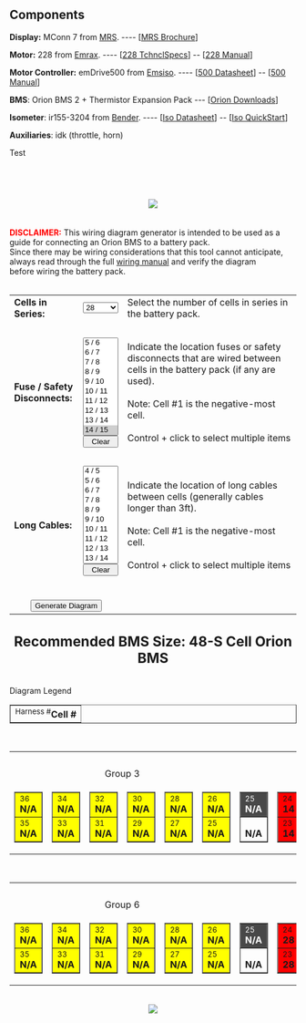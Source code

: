 ## Components

**Display:** MConn 7 from [MRS]. ---- \[[MRS Brochure]\]

**Motor:** 228 from [Emrax]. ---- \[[228 TchnclSpecs]\] -- \[[228 Manual]\]

**Motor Controller:** emDrive500 from [Emsiso]. ---- \[[500 Datasheet]\] -- \[[500 Manual]\]

**BMS**: Orion BMS 2 + Thermistor Expansion Pack --- \[[Orion Downloads]\]

**Isometer**: ir155-3204 from [Bender]. ---- \[[Iso Datasheet]\] -- \[[Iso QuickStart]\]

**Auxiliaries**: idk (throttle, horn)



[MRS]: https://www.mrs-electronics.com/products/detail/display-mconn-7#
[MRS Brochure]: https://github.com/SparkElectricRacing/AtlasGeneral/files/7048743/MConn7i-display-brochure.pdf
[Emrax]: https://emrax.com/e-motors/emrax-228/
[228 TchnclSpecs]: https://github.com/SparkElectricRacing/AtlasGeneral/files/7148439/emrax_228_technical_data_table_graphs_5.4.pdf
[228 Manual]: https://github.com/SparkElectricRacing/AtlasGeneral/files/7148440/manual_for_emrax_motors_version_5.4.pdf
[Emsiso]: https://www.emdrive-mobility.com/portfolio/emdrive-500/
[500 Datasheet]: https://github.com/SparkElectricRacing/AtlasGeneral/files/7148452/emDrive_500_datasheet_V2_6.pdf
[500 Manual]: https://github.com/SparkElectricRacing/AtlasGeneral/files/7148449/emDrive.User.Manual_v2_2.pdf
[Orion Downloads]: http://www.orionbms.com/resources/
[Bender]: https://www.bender.de/en/products/insulation-monitoring/isometer_ir155-3203ir155-3204
[Iso Datasheet]: https://github.com/SparkElectricRacing/AtlasGeneral/files/7148433/IR155-32xx-V004_D00115_D_XXEN.Datasheet.pdf
[Iso Quickstart]: https://github.com/SparkElectricRacing/AtlasGeneral/files/7148432/IR155-32xx-V004_D00115_D_XXEN.Quick.Start.pdf


Test

<!-- saved from url=(0078)https://www.orionbms.com/tools/wiring.php?cell_count=28&fuse_position%5B%5D=15 -->
<html><head><meta http-equiv="Content-Type" content="text/html; charset=UTF-8"></head><body><header><title>Orion BMS Wiring Diagram Generator</title></header>

<script>
	function clearMulti(id)
	{
	    var i;
	    var select = document.getElementById(id);
	    for(i=0;i<select.options.length;i++)
	    {
	        select.options[i].selected=false;
	    }
	}

	function ClearOptions(id)
	{
		document.getElementById(id).options.length = 0;
	}
</script>

<br>
<center><img src="./Orion BMS Wiring Diagram Generator_files/logo.jpg"></center><br><br>
<font color="red"><b>DISCLAIMER:</b></font> This wiring diagram generator is intended to be used as a guide for connecting an Orion BMS to a battery pack.<br>
Since there may be wiring considerations that this tool cannot anticipate, always read through the full <a href="http://www.orionbms.com/manuals/wiring">wiring manual</a> and verify the diagram<br>
before wiring the battery pack.
<br><br>

<form action="https://www.orionbms.com/tools/wiring.php">
<table>
<tbody><tr>
<td><b>Cells in Series:</b></td><td>
<select width="100%" style="width: 100%" name="cell_count">
<option>4</option>
<option>5</option>
<option>6</option>
<option>7</option>
<option>8</option>
<option>9</option>
<option>10</option>
<option>11</option>
<option>12</option>
<option>13</option>
<option>14</option>
<option>15</option>
<option>16</option>
<option>17</option>
<option>18</option>
<option>19</option>
<option>20</option>
<option>21</option>
<option>22</option>
<option>23</option>
<option>24</option>
<option>25</option>
<option>26</option>
<option>27</option>
<option selected="selected">28</option>
<option>29</option>
<option>30</option>
<option>31</option>
<option>32</option>
<option>33</option>
<option>34</option>
<option>35</option>
<option>36</option>
<option>37</option>
<option>38</option>
<option>39</option>
<option>40</option>
<option>41</option>
<option>42</option>
<option>43</option>
<option>44</option>
<option>45</option>
<option>46</option>
<option>47</option>
<option>48</option>
<option>49</option>
<option>50</option>
<option>51</option>
<option>52</option>
<option>53</option>
<option>54</option>
<option>55</option>
<option>56</option>
<option>57</option>
<option>58</option>
<option>59</option>
<option>60</option>
<option>61</option>
<option>62</option>
<option>63</option>
<option>64</option>
<option>65</option>
<option>66</option>
<option>67</option>
<option>68</option>
<option>69</option>
<option>70</option>
<option>71</option>
<option>72</option>
<option>73</option>
<option>74</option>
<option>75</option>
<option>76</option>
<option>77</option>
<option>78</option>
<option>79</option>
<option>80</option>
<option>81</option>
<option>82</option>
<option>83</option>
<option>84</option>
<option>85</option>
<option>86</option>
<option>87</option>
<option>88</option>
<option>89</option>
<option>90</option>
<option>91</option>
<option>92</option>
<option>93</option>
<option>94</option>
<option>95</option>
<option>96</option>
<option>97</option>
<option>98</option>
<option>99</option>
<option>100</option>
<option>101</option>
<option>102</option>
<option>103</option>
<option>104</option>
<option>105</option>
<option>106</option>
<option>107</option>
<option>108</option>
<option>109</option>
<option>110</option>
<option>111</option>
<option>112</option>
<option>113</option>
<option>114</option>
<option>115</option>
<option>116</option>
<option>117</option>
<option>118</option>
<option>119</option>
<option>120</option>
<option>121</option>
<option>122</option>
<option>123</option>
<option>124</option>
<option>125</option>
<option>126</option>
<option>127</option>
<option>128</option>
<option>129</option>
<option>130</option>
<option>131</option>
<option>132</option>
<option>133</option>
<option>134</option>
<option>135</option>
<option>136</option>
<option>137</option>
<option>138</option>
<option>139</option>
<option>140</option>
<option>141</option>
<option>142</option>
<option>143</option>
<option>144</option>
<option>145</option>
<option>146</option>
<option>147</option>
<option>148</option>
<option>149</option>
<option>150</option>
<option>151</option>
<option>152</option>
<option>153</option>
<option>154</option>
<option>155</option>
<option>156</option>
<option>157</option>
<option>158</option>
<option>159</option>
<option>160</option>
<option>161</option>
<option>162</option>
<option>163</option>
<option>164</option>
<option>165</option>
<option>166</option>
<option>167</option>
<option>168</option>
<option>169</option>
<option>170</option>
<option>171</option>
<option>172</option>
<option>173</option>
<option>174</option>
<option>175</option>
<option>176</option>
<option>177</option>
<option>178</option>
<option>179</option>
<option>180</option>
</select>
<!--<input type="text" name="cell_count" value="28" />-->
</td>
<td>Select the number of cells in series in the battery pack.</td>
</tr>
<tr><td><br></td></tr>
<tr>
<td><b>Fuse / Safety<br> Disconnects:</b></td><td>
<select size="10" name="fuse_position[]" id="fuse_list" multiple="multiple">
<option value="5">4 / 5</option>
<option value="6">5 / 6</option>
<option value="7">6 / 7</option>
<option value="8">7 / 8</option>
<option value="9">8 / 9</option>
<option value="10">9 / 10</option>
<option value="11">10 / 11</option>
<option value="12">11 / 12</option>
<option value="13">12 / 13</option>
<option value="14">13 / 14</option>
<option value="15" selected="selected">14 / 15</option>
<option value="16">15 / 16</option>
<option value="17">16 / 17</option>
<option value="18">17 / 18</option>
<option value="19">18 / 19</option>
<option value="20">19 / 20</option>
<option value="21">20 / 21</option>
<option value="22">21 / 22</option>
<option value="23">22 / 23</option>
<option value="24">23 / 24</option>
<option value="25">24 / 25</option>
<option value="26">25 / 26</option>
<option value="27">26 / 27</option>
<option value="28">27 / 28</option>
<option value="29">28 / 29</option>
<option value="30">29 / 30</option>
<option value="31">30 / 31</option>
<option value="32">31 / 32</option>
<option value="33">32 / 33</option>
<option value="34">33 / 34</option>
<option value="35">34 / 35</option>
<option value="36">35 / 36</option>
<option value="37">36 / 37</option>
<option value="38">37 / 38</option>
<option value="39">38 / 39</option>
<option value="40">39 / 40</option>
<option value="41">40 / 41</option>
<option value="42">41 / 42</option>
<option value="43">42 / 43</option>
<option value="44">43 / 44</option>
<option value="45">44 / 45</option>
<option value="46">45 / 46</option>
<option value="47">46 / 47</option>
<option value="48">47 / 48</option>
<option value="49">48 / 49</option>
<option value="50">49 / 50</option>
<option value="51">50 / 51</option>
<option value="52">51 / 52</option>
<option value="53">52 / 53</option>
<option value="54">53 / 54</option>
<option value="55">54 / 55</option>
<option value="56">55 / 56</option>
<option value="57">56 / 57</option>
<option value="58">57 / 58</option>
<option value="59">58 / 59</option>
<option value="60">59 / 60</option>
<option value="61">60 / 61</option>
<option value="62">61 / 62</option>
<option value="63">62 / 63</option>
<option value="64">63 / 64</option>
<option value="65">64 / 65</option>
<option value="66">65 / 66</option>
<option value="67">66 / 67</option>
<option value="68">67 / 68</option>
<option value="69">68 / 69</option>
<option value="70">69 / 70</option>
<option value="71">70 / 71</option>
<option value="72">71 / 72</option>
<option value="73">72 / 73</option>
<option value="74">73 / 74</option>
<option value="75">74 / 75</option>
<option value="76">75 / 76</option>
<option value="77">76 / 77</option>
<option value="78">77 / 78</option>
<option value="79">78 / 79</option>
<option value="80">79 / 80</option>
<option value="81">80 / 81</option>
<option value="82">81 / 82</option>
<option value="83">82 / 83</option>
<option value="84">83 / 84</option>
<option value="85">84 / 85</option>
<option value="86">85 / 86</option>
<option value="87">86 / 87</option>
<option value="88">87 / 88</option>
<option value="89">88 / 89</option>
<option value="90">89 / 90</option>
<option value="91">90 / 91</option>
<option value="92">91 / 92</option>
<option value="93">92 / 93</option>
<option value="94">93 / 94</option>
<option value="95">94 / 95</option>
<option value="96">95 / 96</option>
<option value="97">96 / 97</option>
<option value="98">97 / 98</option>
<option value="99">98 / 99</option>
<option value="100">99 / 100</option>
<option value="101">100 / 101</option>
<option value="102">101 / 102</option>
<option value="103">102 / 103</option>
<option value="104">103 / 104</option>
<option value="105">104 / 105</option>
<option value="106">105 / 106</option>
<option value="107">106 / 107</option>
<option value="108">107 / 108</option>
<option value="109">108 / 109</option>
<option value="110">109 / 110</option>
<option value="111">110 / 111</option>
<option value="112">111 / 112</option>
<option value="113">112 / 113</option>
<option value="114">113 / 114</option>
<option value="115">114 / 115</option>
<option value="116">115 / 116</option>
<option value="117">116 / 117</option>
<option value="118">117 / 118</option>
<option value="119">118 / 119</option>
<option value="120">119 / 120</option>
<option value="121">120 / 121</option>
<option value="122">121 / 122</option>
<option value="123">122 / 123</option>
<option value="124">123 / 124</option>
<option value="125">124 / 125</option>
<option value="126">125 / 126</option>
<option value="127">126 / 127</option>
<option value="128">127 / 128</option>
<option value="129">128 / 129</option>
<option value="130">129 / 130</option>
<option value="131">130 / 131</option>
<option value="132">131 / 132</option>
<option value="133">132 / 133</option>
<option value="134">133 / 134</option>
<option value="135">134 / 135</option>
<option value="136">135 / 136</option>
<option value="137">136 / 137</option>
<option value="138">137 / 138</option>
<option value="139">138 / 139</option>
<option value="140">139 / 140</option>
<option value="141">140 / 141</option>
<option value="142">141 / 142</option>
<option value="143">142 / 143</option>
<option value="144">143 / 144</option>
<option value="145">144 / 145</option>
<option value="146">145 / 146</option>
<option value="147">146 / 147</option>
<option value="148">147 / 148</option>
<option value="149">148 / 149</option>
<option value="150">149 / 150</option>
<option value="151">150 / 151</option>
<option value="152">151 / 152</option>
<option value="153">152 / 153</option>
<option value="154">153 / 154</option>
<option value="155">154 / 155</option>
<option value="156">155 / 156</option>
<option value="157">156 / 157</option>
<option value="158">157 / 158</option>
<option value="159">158 / 159</option>
<option value="160">159 / 160</option>
<option value="161">160 / 161</option>
<option value="162">161 / 162</option>
<option value="163">162 / 163</option>
<option value="164">163 / 164</option>
<option value="165">164 / 165</option>
<option value="166">165 / 166</option>
<option value="167">166 / 167</option>
<option value="168">167 / 168</option>
<option value="169">168 / 169</option>
<option value="170">169 / 170</option>
<option value="171">170 / 171</option>
<option value="172">171 / 172</option>
<option value="173">172 / 173</option>
<option value="174">173 / 174</option>
<option value="175">174 / 175</option>
<option value="176">175 / 176</option>
<option value="177">176 / 177</option>
<option value="178">177 / 178</option>
<option value="179">178 / 179</option>
<option value="180">179 / 180</option>
</select>
<br><input type="button" onclick="clearMulti(&#39;fuse_list&#39;);" value="Clear" style="width:100%">
</td>
<td>Indicate the location fuses or safety disconnects that are wired between cells in the battery pack (if any are used).
<br><br>Note: Cell #1 is the negative-most cell.
<br><br>Control + click to select multiple items
</td>
<!--<input type="text" name="fuse_position" value="Array" /></td>-->
</tr><tr><td><br></td></tr>
<tr>
<td><b>Long Cables:</b></td>
<td>
<select multiple="multiple" size="10" name="busbar_position[]" id="busbar_list">	
<option value="5">4 / 5</option>
<option value="6">5 / 6</option>
<option value="7">6 / 7</option>
<option value="8">7 / 8</option>
<option value="9">8 / 9</option>
<option value="10">9 / 10</option>
<option value="11">10 / 11</option>
<option value="12">11 / 12</option>
<option value="13">12 / 13</option>
<option value="14">13 / 14</option>
<option value="15">14 / 15</option>
<option value="16">15 / 16</option>
<option value="17">16 / 17</option>
<option value="18">17 / 18</option>
<option value="19">18 / 19</option>
<option value="20">19 / 20</option>
<option value="21">20 / 21</option>
<option value="22">21 / 22</option>
<option value="23">22 / 23</option>
<option value="24">23 / 24</option>
<option value="25">24 / 25</option>
<option value="26">25 / 26</option>
<option value="27">26 / 27</option>
<option value="28">27 / 28</option>
<option value="29">28 / 29</option>
<option value="30">29 / 30</option>
<option value="31">30 / 31</option>
<option value="32">31 / 32</option>
<option value="33">32 / 33</option>
<option value="34">33 / 34</option>
<option value="35">34 / 35</option>
<option value="36">35 / 36</option>
<option value="37">36 / 37</option>
<option value="38">37 / 38</option>
<option value="39">38 / 39</option>
<option value="40">39 / 40</option>
<option value="41">40 / 41</option>
<option value="42">41 / 42</option>
<option value="43">42 / 43</option>
<option value="44">43 / 44</option>
<option value="45">44 / 45</option>
<option value="46">45 / 46</option>
<option value="47">46 / 47</option>
<option value="48">47 / 48</option>
<option value="49">48 / 49</option>
<option value="50">49 / 50</option>
<option value="51">50 / 51</option>
<option value="52">51 / 52</option>
<option value="53">52 / 53</option>
<option value="54">53 / 54</option>
<option value="55">54 / 55</option>
<option value="56">55 / 56</option>
<option value="57">56 / 57</option>
<option value="58">57 / 58</option>
<option value="59">58 / 59</option>
<option value="60">59 / 60</option>
<option value="61">60 / 61</option>
<option value="62">61 / 62</option>
<option value="63">62 / 63</option>
<option value="64">63 / 64</option>
<option value="65">64 / 65</option>
<option value="66">65 / 66</option>
<option value="67">66 / 67</option>
<option value="68">67 / 68</option>
<option value="69">68 / 69</option>
<option value="70">69 / 70</option>
<option value="71">70 / 71</option>
<option value="72">71 / 72</option>
<option value="73">72 / 73</option>
<option value="74">73 / 74</option>
<option value="75">74 / 75</option>
<option value="76">75 / 76</option>
<option value="77">76 / 77</option>
<option value="78">77 / 78</option>
<option value="79">78 / 79</option>
<option value="80">79 / 80</option>
<option value="81">80 / 81</option>
<option value="82">81 / 82</option>
<option value="83">82 / 83</option>
<option value="84">83 / 84</option>
<option value="85">84 / 85</option>
<option value="86">85 / 86</option>
<option value="87">86 / 87</option>
<option value="88">87 / 88</option>
<option value="89">88 / 89</option>
<option value="90">89 / 90</option>
<option value="91">90 / 91</option>
<option value="92">91 / 92</option>
<option value="93">92 / 93</option>
<option value="94">93 / 94</option>
<option value="95">94 / 95</option>
<option value="96">95 / 96</option>
<option value="97">96 / 97</option>
<option value="98">97 / 98</option>
<option value="99">98 / 99</option>
<option value="100">99 / 100</option>
<option value="101">100 / 101</option>
<option value="102">101 / 102</option>
<option value="103">102 / 103</option>
<option value="104">103 / 104</option>
<option value="105">104 / 105</option>
<option value="106">105 / 106</option>
<option value="107">106 / 107</option>
<option value="108">107 / 108</option>
<option value="109">108 / 109</option>
<option value="110">109 / 110</option>
<option value="111">110 / 111</option>
<option value="112">111 / 112</option>
<option value="113">112 / 113</option>
<option value="114">113 / 114</option>
<option value="115">114 / 115</option>
<option value="116">115 / 116</option>
<option value="117">116 / 117</option>
<option value="118">117 / 118</option>
<option value="119">118 / 119</option>
<option value="120">119 / 120</option>
<option value="121">120 / 121</option>
<option value="122">121 / 122</option>
<option value="123">122 / 123</option>
<option value="124">123 / 124</option>
<option value="125">124 / 125</option>
<option value="126">125 / 126</option>
<option value="127">126 / 127</option>
<option value="128">127 / 128</option>
<option value="129">128 / 129</option>
<option value="130">129 / 130</option>
<option value="131">130 / 131</option>
<option value="132">131 / 132</option>
<option value="133">132 / 133</option>
<option value="134">133 / 134</option>
<option value="135">134 / 135</option>
<option value="136">135 / 136</option>
<option value="137">136 / 137</option>
<option value="138">137 / 138</option>
<option value="139">138 / 139</option>
<option value="140">139 / 140</option>
<option value="141">140 / 141</option>
<option value="142">141 / 142</option>
<option value="143">142 / 143</option>
<option value="144">143 / 144</option>
<option value="145">144 / 145</option>
<option value="146">145 / 146</option>
<option value="147">146 / 147</option>
<option value="148">147 / 148</option>
<option value="149">148 / 149</option>
<option value="150">149 / 150</option>
<option value="151">150 / 151</option>
<option value="152">151 / 152</option>
<option value="153">152 / 153</option>
<option value="154">153 / 154</option>
<option value="155">154 / 155</option>
<option value="156">155 / 156</option>
<option value="157">156 / 157</option>
<option value="158">157 / 158</option>
<option value="159">158 / 159</option>
<option value="160">159 / 160</option>
<option value="161">160 / 161</option>
<option value="162">161 / 162</option>
<option value="163">162 / 163</option>
<option value="164">163 / 164</option>
<option value="165">164 / 165</option>
<option value="166">165 / 166</option>
<option value="167">166 / 167</option>
<option value="168">167 / 168</option>
<option value="169">168 / 169</option>
<option value="170">169 / 170</option>
<option value="171">170 / 171</option>
<option value="172">171 / 172</option>
<option value="173">172 / 173</option>
<option value="174">173 / 174</option>
<option value="175">174 / 175</option>
<option value="176">175 / 176</option>
<option value="177">176 / 177</option>
<option value="178">177 / 178</option>
<option value="179">178 / 179</option>
<option value="180">179 / 180</option>
</select>
<script>
$("select[multiple] option").mousedown(function(){
   var $self = $(this);
   
   if ($self.attr("selected"))
       $self.attr("selected", "");
   else
       $self.attr("selected", "selected");
   return false;
});
</script>
<br><input type="button" onclick="clearMulti(&#39;busbar_list&#39;);" value="Clear" style="width:100%">
</td>
<td>Indicate the location of long cables between cells (generally cables longer than 3ft).
<br><br>Note: Cell #1 is the negative-most cell.
<br><br>Control + click to select multiple items
</td>
<!--<input type="text" name="busbar_position" value=""/>-->
</tr>
<tr>
<td colspan="2"><br><center><input type="submit" value="Generate Diagram"></center></td>
</tr>
</tbody></table>
</form> 
<br><big><big><big><b><center>Recommended BMS Size: 48-S Cell Orion BMS</center></b></big></big></big><br><br>
Diagram Legend<table border="1"><tbody><tr><td>
<span style="vertical-align:super; font-size:small;">Harness #</span><b>Cell #</b></td></tr></tbody></table>
<br><table><tbody><tr><td colspan="20"><center><b>Connector #1</b></center></td></tr>
<tr></tr><tr><td colspan="6"><center>Group 3</center></td><td>&nbsp;</td><td colspan="6"><center>Group 2</center></td><td>&nbsp;</td><td colspan="6"><center>Group 1</center></td></tr><tr>
<td><table border="1"><tbody><tr><td width="70" style="background-color: yellow;"><span style="vertical-align:super; font-size:small;">36</span><b> N/A</b></td></tr>
<tr><td width="70" style="background-color: yellow;"><span style="vertical-align:super; font-size:small;">35</span><b> N/A</b></td></tr>
</tbody></table></td><td><table border="1"><tbody><tr><td width="70" style="background-color: yellow;"><span style="vertical-align:super; font-size:small;">34</span><b> N/A</b></td></tr>
<tr><td width="70" style="background-color: yellow;"><span style="vertical-align:super; font-size:small;">33</span><b> N/A</b></td></tr>
</tbody></table></td><td><table border="1"><tbody><tr><td width="70" style="background-color: yellow;"><span style="vertical-align:super; font-size:small;">32</span><b> N/A</b></td></tr>
<tr><td width="70" style="background-color: yellow;"><span style="vertical-align:super; font-size:small;">31</span><b> N/A</b></td></tr>
</tbody></table></td><td><table border="1"><tbody><tr><td width="70" style="background-color: yellow;"><span style="vertical-align:super; font-size:small;">30</span><b> N/A</b></td></tr>
<tr><td width="70" style="background-color: yellow;"><span style="vertical-align:super; font-size:small;">29</span><b> N/A</b></td></tr>
</tbody></table></td><td><table border="1"><tbody><tr><td width="70" style="background-color: yellow;"><span style="vertical-align:super; font-size:small;">28</span><b> N/A</b></td></tr>
<tr><td width="70" style="background-color: yellow;"><span style="vertical-align:super; font-size:small;">27</span><b> N/A</b></td></tr>
</tbody></table></td><td><table border="1"><tbody><tr><td width="70" style="background-color: yellow;"><span style="vertical-align:super; font-size:small;">26</span><b> N/A</b></td></tr>
<tr><td width="70" style="background-color: yellow;"><span style="vertical-align:super; font-size:small;">25</span><b> N/A</b></td></tr>
</tbody></table></td><td><table border="1"><tbody><tr><td width="70" style="background-color:#484848;"><font color="white"><span style="vertical-align:super; font-size:small;">25</span><b> N/A</b></font></td></tr><tr><td><span style="vertical-align:super; font-size:small;">&nbsp;&nbsp;&nbsp;</span><b> N/A</b></td></tr></tbody></table></td><td><table border="1"><tbody><tr><td width="70" style="background-color: red;"><span style="vertical-align:super; font-size:small;">24</span><b> 14</b></td></tr>
<tr><td width="70" style="background-color: red;"><span style="vertical-align:super; font-size:small;">23</span><b> 14</b></td></tr>
</tbody></table></td><td><table border="1"><tbody><tr><td width="70" style="background-color: red;"><span style="vertical-align:super; font-size:small;">22</span><b> 14</b></td></tr>
<tr><td width="70" style="background-color: red;"><span style="vertical-align:super; font-size:small;">21</span><b> 14</b></td></tr>
</tbody></table></td><td><table border="1"><tbody><tr><td width="70" style="background-color: red;"><span style="vertical-align:super; font-size:small;">20</span><b> 14</b></td></tr>
<tr><td width="70" style="background-color: red;"><span style="vertical-align:super; font-size:small;">19</span><b> 14</b></td></tr>
</tbody></table></td><td><table border="1"><tbody><tr><td width="70" style="background-color: red;"><span style="vertical-align:super; font-size:small;">18</span><b> 14</b></td></tr>
<tr><td width="70" style="background-color: red;"><span style="vertical-align:super; font-size:small;">17</span><b> 13</b></td></tr>
</tbody></table></td><td><table border="1"><tbody><tr><td width="70" style="background-color: red;"><span style="vertical-align:super; font-size:small;">16</span><b> 12</b></td></tr>
<tr><td width="70" style="background-color: red;"><span style="vertical-align:super; font-size:small;">15</span><b> 11</b></td></tr>
</tbody></table></td><td><table border="1"><tbody><tr><td width="70" style="background-color: red;"><span style="vertical-align:super; font-size:small;">14</span><b> 10</b></td></tr>
<tr><td width="70" style="background-color: red;"><span style="vertical-align:super; font-size:small;">13</span><b> 9</b></td></tr>
</tbody></table></td><td><table border="1"><tbody><tr><td width="70" style="background-color: #484848;"><font color="white"><span style="vertical-align:super; font-size:small;">13</span><b> 9-</b></font></td></tr><tr><td width="70" style="background-color: orange;"><span style="vertical-align:super; font-size:small;">12</span><b> 8</b></td></tr>
</tbody></table></td><td><table border="1"><tbody><tr><td width="70" style="background-color: orange;"><span style="vertical-align:super; font-size:small;">11</span><b> 8</b></td></tr>
<tr><td width="70" style="background-color: orange;"><span style="vertical-align:super; font-size:small;">10</span><b> 8</b></td></tr>
</tbody></table></td><td><table border="1"><tbody><tr><td width="70" style="background-color: orange;"><span style="vertical-align:super; font-size:small;">9</span><b> 8</b></td></tr>
<tr><td width="70" style="background-color: orange;"><span style="vertical-align:super; font-size:small;">8</span><b> 8</b></td></tr>
</tbody></table></td><td><table border="1"><tbody><tr><td width="70" style="background-color: orange;"><span style="vertical-align:super; font-size:small;">7</span><b> 7</b></td></tr>
<tr><td width="70" style="background-color: orange;"><span style="vertical-align:super; font-size:small;">6</span><b> 6</b></td></tr>
</tbody></table></td><td><table border="1"><tbody><tr><td width="70" style="background-color: orange;"><span style="vertical-align:super; font-size:small;">5</span><b> 5</b></td></tr>
<tr><td width="70" style="background-color: orange;"><span style="vertical-align:super; font-size:small;">4</span><b> 4</b></td></tr>
</tbody></table></td><td><table border="1"><tbody><tr><td width="70" style="background-color: orange;"><span style="vertical-align:super; font-size:small;">3</span><b> 3</b></td></tr>
<tr><td width="70" style="background-color: orange;"><span style="vertical-align:super; font-size:small;">2</span><b> 2</b></td></tr>
</tbody></table></td><td><table border="1"><tbody><tr><td width="70" style="background-color: orange;"><span style="vertical-align:super; font-size:small;">1</span><b> 1</b></td></tr>
<tr><td width="70" style="background-color:#484848;"><font color="white"><span style="vertical-align:super; font-size:small;">1</span><b> 1-</b></font></td></tr></tbody></table></td></tr></tbody></table><br><table><tbody><tr><td colspan="20"><center><b>Connector #2</b></center></td></tr>
<tr></tr><tr><td colspan="6"><center>Group 6</center></td><td>&nbsp;</td><td colspan="6"><center>Group 5</center></td><td>&nbsp;</td><td colspan="6"><center>Group 4</center></td></tr><tr>
<td><table border="1"><tbody><tr><td width="70" style="background-color: yellow;"><span style="vertical-align:super; font-size:small;">36</span><b> N/A</b></td></tr>
<tr><td width="70" style="background-color: yellow;"><span style="vertical-align:super; font-size:small;">35</span><b> N/A</b></td></tr>
</tbody></table></td><td><table border="1"><tbody><tr><td width="70" style="background-color: yellow;"><span style="vertical-align:super; font-size:small;">34</span><b> N/A</b></td></tr>
<tr><td width="70" style="background-color: yellow;"><span style="vertical-align:super; font-size:small;">33</span><b> N/A</b></td></tr>
</tbody></table></td><td><table border="1"><tbody><tr><td width="70" style="background-color: yellow;"><span style="vertical-align:super; font-size:small;">32</span><b> N/A</b></td></tr>
<tr><td width="70" style="background-color: yellow;"><span style="vertical-align:super; font-size:small;">31</span><b> N/A</b></td></tr>
</tbody></table></td><td><table border="1"><tbody><tr><td width="70" style="background-color: yellow;"><span style="vertical-align:super; font-size:small;">30</span><b> N/A</b></td></tr>
<tr><td width="70" style="background-color: yellow;"><span style="vertical-align:super; font-size:small;">29</span><b> N/A</b></td></tr>
</tbody></table></td><td><table border="1"><tbody><tr><td width="70" style="background-color: yellow;"><span style="vertical-align:super; font-size:small;">28</span><b> N/A</b></td></tr>
<tr><td width="70" style="background-color: yellow;"><span style="vertical-align:super; font-size:small;">27</span><b> N/A</b></td></tr>
</tbody></table></td><td><table border="1"><tbody><tr><td width="70" style="background-color: yellow;"><span style="vertical-align:super; font-size:small;">26</span><b> N/A</b></td></tr>
<tr><td width="70" style="background-color: yellow;"><span style="vertical-align:super; font-size:small;">25</span><b> N/A</b></td></tr>
</tbody></table></td><td><table border="1"><tbody><tr><td width="70" style="background-color:#484848;"><font color="white"><span style="vertical-align:super; font-size:small;">25</span><b> N/A</b></font></td></tr><tr><td><span style="vertical-align:super; font-size:small;">&nbsp;&nbsp;&nbsp;</span><b> N/A</b></td></tr></tbody></table></td><td><table border="1"><tbody><tr><td width="70" style="background-color: red;"><span style="vertical-align:super; font-size:small;">24</span><b> 28</b></td></tr>
<tr><td width="70" style="background-color: red;"><span style="vertical-align:super; font-size:small;">23</span><b> 28</b></td></tr>
</tbody></table></td><td><table border="1"><tbody><tr><td width="70" style="background-color: red;"><span style="vertical-align:super; font-size:small;">22</span><b> 28</b></td></tr>
<tr><td width="70" style="background-color: red;"><span style="vertical-align:super; font-size:small;">21</span><b> 28</b></td></tr>
</tbody></table></td><td><table border="1"><tbody><tr><td width="70" style="background-color: red;"><span style="vertical-align:super; font-size:small;">20</span><b> 28</b></td></tr>
<tr><td width="70" style="background-color: red;"><span style="vertical-align:super; font-size:small;">19</span><b> 28</b></td></tr>
</tbody></table></td><td><table border="1"><tbody><tr><td width="70" style="background-color: red;"><span style="vertical-align:super; font-size:small;">18</span><b> 28</b></td></tr>
<tr><td width="70" style="background-color: red;"><span style="vertical-align:super; font-size:small;">17</span><b> 27</b></td></tr>
</tbody></table></td><td><table border="1"><tbody><tr><td width="70" style="background-color: red;"><span style="vertical-align:super; font-size:small;">16</span><b> 26</b></td></tr>
<tr><td width="70" style="background-color: red;"><span style="vertical-align:super; font-size:small;">15</span><b> 25</b></td></tr>
</tbody></table></td><td><table border="1"><tbody><tr><td width="70" style="background-color: red;"><span style="vertical-align:super; font-size:small;">14</span><b> 24</b></td></tr>
<tr><td width="70" style="background-color: red;"><span style="vertical-align:super; font-size:small;">13</span><b> 23</b></td></tr>
</tbody></table></td><td><table border="1"><tbody><tr><td width="70" style="background-color: #484848;"><font color="white"><span style="vertical-align:super; font-size:small;">13</span><b> 23-</b></font></td></tr><tr><td width="70" style="background-color: orange;"><span style="vertical-align:super; font-size:small;">12</span><b> 22</b></td></tr>
</tbody></table></td><td><table border="1"><tbody><tr><td width="70" style="background-color: orange;"><span style="vertical-align:super; font-size:small;">11</span><b> 22</b></td></tr>
<tr><td width="70" style="background-color: orange;"><span style="vertical-align:super; font-size:small;">10</span><b> 22</b></td></tr>
</tbody></table></td><td><table border="1"><tbody><tr><td width="70" style="background-color: orange;"><span style="vertical-align:super; font-size:small;">9</span><b> 22</b></td></tr>
<tr><td width="70" style="background-color: orange;"><span style="vertical-align:super; font-size:small;">8</span><b> 22</b></td></tr>
</tbody></table></td><td><table border="1"><tbody><tr><td width="70" style="background-color: orange;"><span style="vertical-align:super; font-size:small;">7</span><b> 21</b></td></tr>
<tr><td width="70" style="background-color: orange;"><span style="vertical-align:super; font-size:small;">6</span><b> 20</b></td></tr>
</tbody></table></td><td><table border="1"><tbody><tr><td width="70" style="background-color: orange;"><span style="vertical-align:super; font-size:small;">5</span><b> 19</b></td></tr>
<tr><td width="70" style="background-color: orange;"><span style="vertical-align:super; font-size:small;">4</span><b> 18</b></td></tr>
</tbody></table></td><td><table border="1"><tbody><tr><td width="70" style="background-color: orange;"><span style="vertical-align:super; font-size:small;">3</span><b> 17</b></td></tr>
<tr><td width="70" style="background-color: orange;"><span style="vertical-align:super; font-size:small;">2</span><b> 16</b></td></tr>
</tbody></table></td><td><table border="1"><tbody><tr><td width="70" style="background-color: orange;"><span style="vertical-align:super; font-size:small;">1</span><b> 15</b></td></tr>
<tr><td width="70" style="background-color:#484848;"><font color="white"><span style="vertical-align:super; font-size:small;">1</span><b> 15-</b></font></td></tr></tbody></table></td></tr></tbody></table><br><center><img src="./Orion BMS Wiring Diagram Generator_files/connector.jpg"></center><br>

</body></html>
